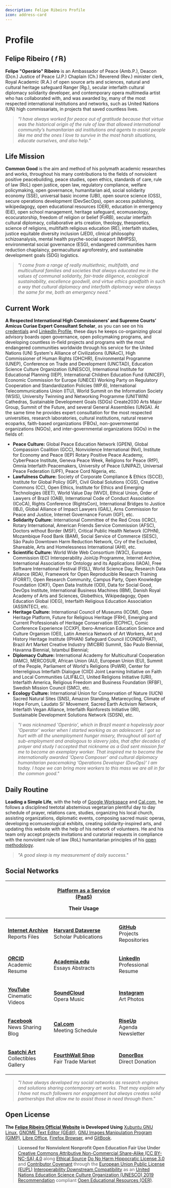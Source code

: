 ```yaml
---
description: Felipe Ribeiro Profile
icon: address-card
---
```


# Profile

## Felipe Ribeiro ( 𝑓 ℞)

**Felipe "Operário" Ribeiro** is an Ambassador of Peace (Amb.P.), Deacon (Dcn.) Justice of Peace (J.P.) Chaplain (Ch.) Reverend (Rev.) minister clerk, Royal Academic (R.A.) of open source arts and sciences, natural and cultural heritage safeguard Ranger (Rg.), secular interfaith cultural diplomacy solidarity developer, and contemporary opera multimedia artist who has collaborated with, and was awarded by, many of the most respected international institutions and networks, such as United Nations (UN) high commissariats, in projects that saved countless lives.

> _“I have always worked for peace out of gratitude because that virtue was the historical origin of the rule of law that allowed international community’s humanitarian aid institutions and agents to assist people like me and the ones I love to survive in the most harsh situations, educate ourselves, and also help."_

## **Life Mission**

**Common Good** is the aim and method of his polymath academic researches and works, throughout his many contributions to the fields of nonviolent positive peacebuilding, peace studies, open ethics, standards of care, rule of law (RoL) open justice, open law, regulatory compliance, welfare policymaking, open governance, humanitarian aid, social solidarity economy (SSE), universal basic income (UBI), open source science (OSS), secure operations development (DevSecOps), open access publishing, wikipedagogy, open educational resources (OER), education in emergency (EiE), open school management, heritage safeguard, ecomuseology, ecocuratorship, freedom of religion or belief (FoRB), secular interfaith cultural diplomacy, collaborative arts creation, theology, theopoetics, science of religions, multifaith religious education (RE), interfaith studies, justice equitable diversity inclusion (JEDI), clinical philosophy schizoanalysis, mental health psyche-social support (MHPSS), environmental social governance (ESG), endangered communities harm reduction chaplaincy, permacultural agroforestry, and sustainable development goals (SDG) logistics.

> _"I come from a range of really multiethnic, multifaith, and multicultural families and societies that always educated me in the values of communal solidarity, fair-trade diligence, ecological sustainability, excellence goodwill, and virtue ethics goodfaith in such a way that cultural diplomacy and interfaith diplomacy were always the same for me, both an emergency need.”_

## **Current Work**

**A Respected International High Commissioners’ and Supreme Courts’ Amicus Curiae Expert Consultant Scholar**, as you can see on his [credentials](credentials.md) and [LinkedIn Profile](https://linkedin.com/in/operarioribeiro), these days he keeps co-organizing glocal advisory boards open governance, open policymaking programs, and developing countless in-field projects and programs with the most endangered communities worldwide through his service for the United Nations (UN) System's Alliance of Civilizations (UNAoC), High Commissioner of Human Rights (OHCHR), Environmental Programme (UNEP), Conference on Trade and Development (UNCTAD), Education Science Culture Organization (UNESCO), International Institute for Educational Planning (IIEP), International Children Education Fund (UNICEF), Economic Commission for Europe (UNECE) Working Party on Regulatory Cooperation and Standardization Policies (WP.6), International Telecommunications Union (ITU), World Summit on the Information Society (WSIS), University Twinning and Networking Programme (UNITWIN) Cathedras, Sustainable Development Goals (SDGs) Create2030 Arts Major Group, Summit of the Future, and several General Assemblies (UNGA). At the same time he provides expert consultation for the most respected universities, research laboratories, cultural institutions, natural reserve ecoparks, faith-based organizations (FBOs), non-governmental organizations (NGOs), and inter-governmental organizations (IGOs) in the fields of:&#x20;

* **Peace Culture:** Global Peace Education Network (GPEN), Global Compassion Coalition (GCC), Nonviolence International (NvI), Institute for Economy and Peace (IEP) Rotary Positive Peace Academy, CyberPeace Institute, Geneva Peace Week, Religions for Peace (RfP), Omnia Interfaith Peacemakers, University of Peace (UNIPAZ), Universal Peace Federation (UPF), Peace Cord Nigeria, etc.
* **Lawfulness Culture:** Society of Corporate Compliance & Ethics (SCCE), Institute for Global Policy (IGP), Civil Global Solutions (CGS), Creative Commons (CC), Open Ethics, Institute for Ethics and Emerging Technologies (IEET), World Value Day (WVD), Ethical Union, Order of Lawyers of Brazil (OAB), International Code of Conduct Association (ICoCA), Rights Conference (RightsCon), International Bridges to Justice (IBJ), Global Alliance of Impact Lawyers (GAIL), Arns Commission for Peace and Justice, Internet Governance Forum (IGF), etc.
* **Solidarity Culture:** International Committee of the Red Cross (ICRC), Rotary International, American Friends Service Commission (AFSC), Doctors without Border (MSF), Critical Public Health Network (CPHN),  Mozambique Food Bank (BAM), Social Service of Commerce (SESC), São Paulo Downtown Harm Reduction Network, Cry of the Excluded, Shareable, Arts and Homelessness International (AHI), etc.
* **Scientific Culture:** World Wide Web Consortium (W3C), European Commission (EC) Interoperability JoinUp Programme, Internet Archive, International Association for Ontology and its Applications (IAOA), Free Software International Festival (FISL), World Science Day, Research Data Alliance (RDA), Framework for Open Reproducible Research Training (FORRT), Open Research Community, Campus Party, Open Knowledge Foundation (OKF), Open Data Institute (ODI), Data for Social Good, DevOps Institute, International Business Machines (IBM), Danish Royal Academy of Arts and Sciences, Globethics, Wikipedagogy, Open Education Global (OEG), Interfaith Religious Education Association (ASSINTEC), etc.
* **Heritage Culture:** International Council of Museums (ICOM), Open Heritage Platform, Future for Religious Heritage (FRH), Emerging and Current Professionals of Heritage Conservation (ECPHC), Comic Conference Experience (CCXP), Ibero-American Education Science and Culture Organism (OEI), Latin America Network of Art Workers,  Art and History Heritage Institute (IPHAN) Safeguard Council (CONDEPHAT), Brazil Art Market Creative Industry (MICBR) Summit, São Paulo Biennial, Havanna Biennial, Istambul Biennial;
* **Diplomacy Culture:** International Academy for Multicultural Cooperation (IAMC), MERCOSUR, African Union (AU), European Union (EU), Summit of the People, Parliament of World's Religions (PoWR), Center for Interreligious Interfaith Dialogue (CIID) Joint Learning Initiative on Faith and Local Communities (JLIF\&LC), United Religions Initiative (URI), Interfaith America, Religious Freedom and Business Foundation (RFBF), Swedish Mission Council (SMC), etc.&#x20;
* **Ecology Culture:** International Union for Conservation of Nature (IUCN) Sacred Natural Sites (SNS), Amazon Standing, Metarecycling, Climate of Hope Forum, Laudato Si' Movement, Sacred Earth Activism Network, Interfaith Vegan Alliance, Interfaith Rainforests Initiative (IRI), Sustainable Development Solutions Network (SDSN), etc.

> _"I was nicknamed 'Operário', which in Brazil meant a hopelessly poor 'Operator' worker when I started working as an adolescent. I got so hurt with all the unemployment hunger misery, throughout all sort of sub-employment and analogous to slavery jobs, that after decades of prayer and study I accepted that nickname as a God sent mission for me to become an exemplary worker. That inspired me to become the internationally awarded 'Opera Composer' and cultural diplomacy humanitarian peacemaking 'Operations Developer (DevOps)' I am today. I hope we can bring more workers to this mass we are all in for the common good."_

## **Daily Routine**

**Leading a Simple Life**, with the help of [Google Workspace](https://workspace.google.com/) and [Cal.com](https://cal.com/operarioribeiro), he follows a disciplined teetotal abstemious vegetarian plentiful day to day schedule of prayer, relations care, studies, organizing his local church, assisting organizations, diplomatic events, composing sacred music operas, developing ecomuseological exhibits, creating solidarity-inspired arts, and updating this website with the help of his  network of volunteers. He and his team only accept projects invitations and curatorial requests in compliance with the nonviolent rule of law (RoL) humanitarian principles of his [open methodology](methodology.md).

> _"A good sleep is my measurement of daily success."_

## Social Networks

|                                                                                                                      | <p><a href="https://en.wikipedia.org/wiki/Platform_as_a_service"><strong>Platform as a Service (PaaS)</strong></a></p><p>Their Usage</p> |                                                                                                                     |
| -------------------------------------------------------------------------------------------------------------------- | ---------------------------------------------------------------------------------------------------------------------------------------- | ------------------------------------------------------------------------------------------------------------------- |
| <p><a href="https://archive.org/details/@operarioribeiro"><strong>Internet Archive</strong></a><br>Reports Files</p> | <p><a href="https://dataverse.harvard.edu/dataverse/operarioribeiro/"><strong>Harvard Dataverse</strong></a><br>Scholar Publications</p> | <p><a href="https://github.com/operarioribeiro"><strong>GitHub</strong></a><br>Projects Repositories</p>            |
| <p><a href="https://orcid.org/0000-0003-1907-1880"><strong>ORCID</strong></a><br>Academic Resume</p>                 | <p><a href="https://united-nations.academia.edu/operarioribeiro"><strong>Academia.edu</strong></a><br>Essays Abstracts</p>               | <p><a href="https://linkedin.com/in/operarioribeiro"><strong>LinkedIn</strong></a><br>Professional Resume</p>       |
| <p><a href="https://www.youtube.com/@operarioribeiro"><strong>YouTube</strong></a><br>Cinematic Videos</p>           | <p><a href="https://soundcloud.com/operarioribeiro"><strong>SoundCloud</strong></a><br>Opera Music</p>                                   | <p><a href="https://instagram.com/operarioribeiro"><strong>Instagram</strong></a><br>Art Photos</p>                 |
| <p><a href="https://facebook.com/operarioribeiro"><strong>Facebook</strong></a><br>News Sharing Blog</p>             | <p><a href="https://cal.com/operarioribeiro"><strong>Cal.com</strong></a><br>Meeting Schedule</p>                                        | <p><a href="https://lists.riseup.net/www/info/operarioribeiro"><strong>RiseUp</strong></a><br>Agenda Newsletter</p> |
| <p><a href="https://www.saatchiart.com/operarioribeiro"><strong>Saatchi Art</strong></a><br>Collectibles Gallery</p> | <p><a href="https://operarioribeiro-shop.fourthwall.com/"><strong>FourthWall Shop</strong></a><br>Fair Trade Market</p>                  | <p><a href="https://donorbox.org/operarioribeiro"><strong>DonorBox</strong></a><br>Direct Donation</p>              |



> _"I have always developed my social networks as research engines and solutions sharing contemporary art works. That may explain why I have not much followers nor engagement but always creates solid partnerships that allow me to assist those in need through them."_

## Open License

**The** [**Felipe Ribeiro Official Website**](https://operarioribeiro.gitbook.io/) **is Developed Using** [Xubuntu GNU Linux](https://xubuntu.org/), [GNOME Text Editor (GEdit)](https://gedit-text-editor.org/), [GNU Images Manipulation Program (GIMP)](https://gimp.org/), [Libre Office](https://libreoffice.org/), [Firefox Browser](https://mozilla.org/firefox), and [GitBook](https://gitbook.com/).

> **Licensed for Nonviolent Nonprofit Open Education Fair Use Under** [Creative Commons Attributive Non-Commercial Share-Alike (CC BY-NC-SA) 4.](https://creativecommons.org/licenses/by-nc-sa/4.0)[0](https://creativecommons.org/licenses/by-nc-sa/4.0) along [Ethical Source](https://ethicalsource.dev/) [Do No Harm Hippocratic](https://firstdonoharm.dev/)[ License 3.0](https://firstdonoharm.dev/) and [Contributor Covenant](https://contributor-covenant.org/) through the [European Union Public License (EUPL)](https://commission.europa.eu/about/departments-and-executive-agencies/digital-services/open-source-strategy-history/european-union-public-licence_en) [Interoperability Downstream Compatibility](https://interoperable-europe.ec.europa.eu/collection/eupl/how-use-eupl) as an [United Nations Education Science Culture Organization (UNESCO) 2019 Recommendation](https://unesdoc.unesco.org/ark:/48223/pf0000383205?posInSet=11\&queryId=c113a623-2bd5-45ce-a4aa-ea2389aa5e95) compliant [Open Educational Resources (OER)](https://www.unesco.org/en/open-educational-resources).

